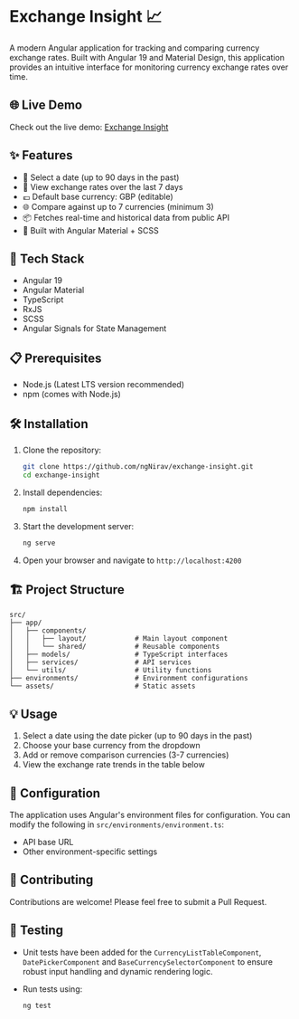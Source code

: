 # Exchange Insight 📈

A modern Angular application for tracking and comparing currency exchange rates. Built with Angular 19 and Material Design, this application provides an intuitive interface for monitoring currency exchange rates over time.

## 🌐 Live Demo

Check out the live demo: [Exchange Insight](https://exchangeinsight.netlify.app/)

## ✨ Features

- 📅 Select a date (up to 90 days in the past)
- 🔄 View exchange rates over the last 7 days
- 💷 Default base currency: GBP (editable)
- 🌐 Compare against up to 7 currencies (minimum 3)
- 📦 Fetches real-time and historical data from public API
- 🎨 Built with Angular Material + SCSS

## 🚀 Tech Stack

- Angular 19
- Angular Material
- TypeScript
- RxJS
- SCSS
- Angular Signals for State Management

## 📋 Prerequisites

- Node.js (Latest LTS version recommended)
- npm (comes with Node.js)

## 🛠️ Installation

1. Clone the repository:

   ```bash
   git clone https://github.com/ngNirav/exchange-insight.git
   cd exchange-insight
   ```

2. Install dependencies:

   ```bash
   npm install
   ```

3. Start the development server:

   ```bash
   ng serve
   ```

4. Open your browser and navigate to `http://localhost:4200`

## 🏗️ Project Structure

```
src/
├── app/
│   ├── components/
│   │   ├── layout/            # Main layout component
│   │   └── shared/            # Reusable components
│   ├── models/                # TypeScript interfaces
│   ├── services/              # API services
│   └── utils/                 # Utility functions
├── environments/              # Environment configurations
└── assets/                    # Static assets
```

## 💡 Usage

1. Select a date using the date picker (up to 90 days in the past)
2. Choose your base currency from the dropdown
3. Add or remove comparison currencies (3-7 currencies)
4. View the exchange rate trends in the table below

## 🔧 Configuration

The application uses Angular's environment files for configuration. You can modify the following in `src/environments/environment.ts`:

- API base URL
- Other environment-specific settings

## 🤝 Contributing

Contributions are welcome! Please feel free to submit a Pull Request.

## 🧪 Testing

- Unit tests have been added for the `CurrencyListTableComponent`, `DatePickerComponent` and `BaseCurrencySelectorComponent` to ensure robust input handling and dynamic rendering logic.
- Run tests using:

  ```bash
  ng test
  ```
